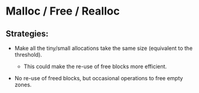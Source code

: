 # Malloc / Free / Realloc



## Strategies:

* Make all the tiny/small allocations take the same size (equivalent to the threshold).
    * This could make the re-use of free blocks more efficient.


* No re-use of freed blocks, but occasional operations to free empty zones.

